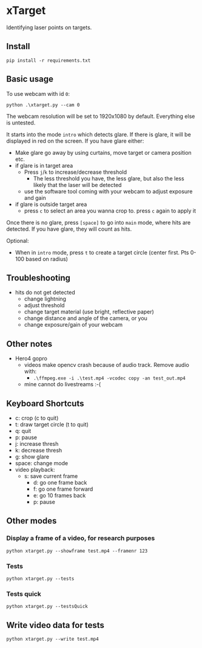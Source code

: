 # xTarget

Identifying laser points on targets. 


## Install 

```
pip install -r requirements.txt
```


## Basic usage

To use webcam with id `0`:
```
python .\xtarget.py --cam 0
```

The webcam resolution will be set to 1920x1080 by default. Everything else is untested. 


It starts into the mode `intro` which detects glare. If there is glare, it will be 
displayed in red on the screen. If you have glare either: 
* Make glare go away by using curtains, move target or camera position etc. 
* if glare is in target area
  * Press `j`/`k` to increase/decrease threshold
    * The less threshold you have, the less glare, but also the less likely that the laser will be detected
  * use the software tool coming with your webcam to adjust exposure and gain
* if glare is outside target area
  * press `c` to select an area you wanna crop to. press `c` again to apply it

Once there is no glare, press `[space]` to go into `main` mode, where hits are detected. 
If you have glare, they will count as hits.

Optional:
* When in `intro` mode, press `t` to create a target circle (center first. Pts 0-100 based on radius)


## Troubleshooting

* hits do not get detected
  * change lightning
  * adjust threshold
  * change target material (use bright, reflective paper)
  * change distance and angle of the camera, or you
  * change exposure/gain of your webcam


## Other notes

* Hero4 gopro 
  * videos make opencv crash because of audio track. Remove audio with: 
    * `.\ffmpeg.exe -i .\test.mp4 -vcodec copy -an test_out.mp4`
  * mine cannot do livestreams :-(


## Keyboard Shortcuts

* c: crop (c to quit)
* t: draw target circle (t to quit)
* q: quit
* p: pause
* j: increase thresh
* k: decrease thresh
* g: show glare
* space: change mode
* video playback:
  * s: save current frame
    * d: go one frame back
    * f: go one frame forward
    * e: go 10 frames back
    * p: pause


## Other modes

### Display a frame of a video, for research purposes

```
python xtarget.py --showframe test.mp4 --framenr 123
```

### Tests

```
python xtarget.py --tests
```

### Tests quick

```
python xtarget.py --testsQuick
```

## Write video data for tests

```
python xtarget.py --write test.mp4
```

